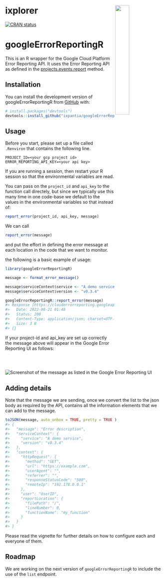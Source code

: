 
<!-- README.md is generated from README.Rmd. Please edit that file -->
<!-- badges: start -->

# ixplorer <a><img src="https://storage.googleapis.com/ixplorer/googleErrorReportingR.svg" align="right" width="30%"></a>

[![CRAN
status](https://www.r-pkg.org/badges/version/googleErrorReportingR)](https://cran.r-project.org/package=googleErrorReportingR)
<!-- badges: end -->

# googleErrorReportingR

This is an R wrapper for the Google Cloud Platform Error Reporting API.
It uses the Error Reporting API as defined in the
[projects.events.report](https://cloud.google.com/error-reporting/reference/rest/v1beta1/projects.events/report)
method.

## Installation

You can install the development version of googleErrorReportingR from
[GitHub](https://github.com/) with:

``` r
# install.packages("devtools")
devtools::install_github("ixpantia/googleErrorReportingR")
```

## Usage

Before you start, please set up a file called `.Renviron` that contains
the following line.

    PROJECT_ID=<your gcp project id>
    ERROR_REPORTING_API_KEY=<your api key>

If you are running a session, then restart your R session so that the
environmental variables are read.

You can pass on the `project_id` and `api_key` to the function call
directely, but since we typically use this many time in one code-base we
default to the values in the environmental variables so that instead of:

``` r
report_error(project_id, api_key, message)
```

We can call

``` r
report_error(message)
```

and put the effort in defining the error message at each location in the
code that we want to monitor.

the following is a basic example of usage:

``` r
library(googleErrorReportingR)

message <- format_error_message()

message$serviceContext$service <- "A demo service"
message$serviceContext$version <- "v0.3.4"

googleErrorReportingR::report_error(message)
#> Response [https://clouderrorreporting.googleapis.com/v1beta1/projects/infraestructura-pruebas/events:report?key=AIzaSyBCaoUQLO64yHmHt7CagO39V0IFGA86hMI]
#>   Date: 2022-08-21 01:48
#>   Status: 200
#>   Content-Type: application/json; charset=UTF-8
#>   Size: 3 B
#> {}
```

If your project-id and api_key are set up correctly the message above
will appear in the Google Error Reporting UI as follows:

![Screenshot of the message as listed in the Google Error Reporting
UI](man/figures/google_error_reporting_ui.png)

## Adding details

Note that the message we are sending, once we convert the list to the
json body as required by the API, contains all the information elements
that we can add to the message.

``` r
toJSON(message, auto_unbox = TRUE, pretty = TRUE )
#> {
#>   "message": "Error description",
#>   "serviceContext": {
#>     "service": "A demo service",
#>     "version": "v0.3.4"
#>   },
#>   "context": {
#>     "httpRequest": {
#>       "method": "GET",
#>       "url": "https://example.com",
#>       "userAgent": "",
#>       "referrer": "",
#>       "responseStatusCode": "500",
#>       "remoteIp": "192.178.0.0.1"
#>     },
#>     "user": "UserID",
#>     "reportLocation": {
#>       "filePath": "/",
#>       "lineNumber": 0,
#>       "functionName": "my_function"
#>     }
#>   }
#> }
```

Please read the vignette for further details on how to configure each
and everyone of them.

## Roadmap

We are working on the next version of `googleErrorReportingR` to include
the use of the `list` endpoint.
